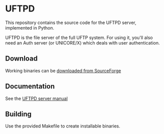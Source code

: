 # UFTPD

This repository contains the source code for the
UFTPD server, implemented in Python.

UFTPD is the file server of the full UFTP system. For using it,
you'll also need an Auth server (or UNICORE/X) which deals
with user authentication.

## Download

Working binaries can be 
[downloaded from SourceForge](https://sourceforge.net/projects/unicore/files/Servers/UFTPD)

## Documentation

See the [UFTPD server manual](https://uftp-docs.readthedocs.io/en/latest/admin-docs/uftpd/index.html)

## Building

Use the provided Makefile to create installable binaries.
